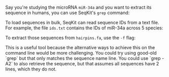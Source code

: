 <script>
import { Icon } from "sveltestrap";
import Alert from "$components/Alert.svelte";
import Execute from "$components/Execute.svelte";
</script>

Say you're studying the microRNA `miR-34a` and you want to extract its sequence in humans, you can use SeqKit's `grep` command:

<Execute command="seqkit grep --pattern 'hsa-mir-34a' hairpins.fa" />

To load sequences in bulk, SeqKit can read sequence IDs from a text file. For example, the file `ids.txt` contains the IDs of miR-34a across 5 species:

<Execute command="cat ids.txt" />

To extract those sequences from `hairpins.fa`, use the `-f` flag:

<Execute command="seqkit grep -f ids.txt hairpins.fa" />

<Alert color="primary">
    <Icon name="lightbulb-fill" /> This is a useful tool because the alternative ways to achieve this on the command line would be more challenging. You could try using good-old `grep` but that only matches the sequence name line. You could use `grep -A2` to also retrieve the sequence, but that assumes all sequences have 2 lines, which they do not.
</Alert>
